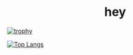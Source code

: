 <h1 align = "center" color = "#FA8072">hey</h1>

[![trophy](https://github-profile-trophy.vercel.app/?username=Nano-Keglya&theme=onedark)](https://github.com/ryo-ma/github-profile-trophy)

[![Top Langs](https://github-readme-stats.vercel.app/api/top-langs/?username=Nano-Keglya)](https://github.com/anuraghazra/github-readme-stats)
